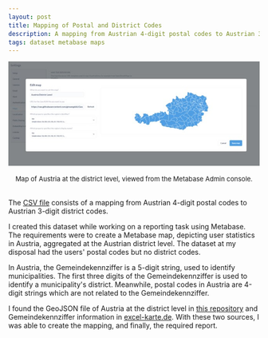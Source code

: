 ```yaml
---
layout: post
title: Mapping of Postal and District Codes 
description: A mapping from Austrian 4-digit postal codes to Austrian 3-digit district codes
tags: dataset metabase maps
---
```


![](/asset/screenshot/2022-04-12-mapping-postal-district-img01.jpg)
<font size="-1"><center><span>Map of Austria at the district level, viewed from the Metabase Admin console. </span></center></font>
<br>

The [CSV file](https://github.com/moralescastillo/datasets/blob/main/austria-postal-district.csv) consists of a mapping from Austrian 4-digit postal codes to Austrian 3-digit district codes.

I created this dataset while working on a reporting task using Metabase. The requirements were to create a Metabase map, depicting user statistics in Austria, aggregated at the Austrian district level. The dataset at my disposal had the users' postal codes but no district codes. 

In Austria, the Gemeindekennziffer is a 5-digit string, used to identify municipalities. The first three digits of the Gemeindekennziffer is used to identify a municipality's district. Meanwhile, postal codes in Austria are 4-digit strings which are not related to the Gemeindekennziffer. 

I found the GeoJSON file of Austria at the district level in [this repository](https://raw.githubusercontent.com/ginseng666/GeoJSON-TopoJSON-Austria/master/2021/simplified-95/bezirke_95_geo.json) and Gemeindekennziffer information in [excel-karte.de](https://excel-karte.de/). With these two sources, I was able to create the mapping, and finally, the required report.